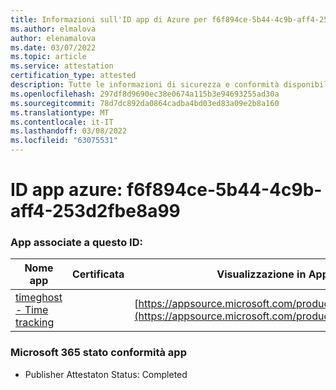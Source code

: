 ```yaml
---
title: Informazioni sull'ID app di Azure per f6f894ce-5b44-4c9b-aff4-253d2fbe8a99
ms.author: elmalova
author: elenamalova
ms.date: 03/07/2022
ms.topic: article
ms.service: attestation
certification_type: attested
description: Tutte le informazioni di sicurezza e conformità disponibili per f6f894ce-5b44-4c9b-aff4-253d2fbe8a99.
ms.openlocfilehash: 297df8d9690ec38e0674a115b3e94693255ad30a
ms.sourcegitcommit: 78d7dc892da0864cadba4bd03ed83a09e2b8a160
ms.translationtype: MT
ms.contentlocale: it-IT
ms.lasthandoff: 03/08/2022
ms.locfileid: "63075531"
---
```

# <a name="azure-app-id-f6f894ce-5b44-4c9b-aff4-253d2fbe8a99"></a>ID app azure: f6f894ce-5b44-4c9b-aff4-253d2fbe8a99


### <a name="apps-associated-with-this-id"></a>App associate a questo ID:
| **Nome app** | **Certificata** | **Visualizzazione in AppSource** |
|--------------|---------------|-----------------------|
| [timeghost - Time tracking](https://docs.microsoft.com/microsoft-365-app-certification/forward/WA200001532) |  | [https://appsource.microsoft.com/product/office/WA200001532](https://appsource.microsoft.com/product/office/WA200001532) |

### <a name="microsoft-365-app-compliance-status"></a>Microsoft 365 stato conformità app
- Publisher Attestaton Status: Completed
